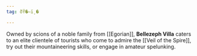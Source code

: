 ```yaml
---
tag: ðŸ�—ï¸�

---
```

> 
Owned by scions of a noble family from [[Egorian]], **Bellezeph Villa** caters to an elite clientele of tourists who come to admire the [[Veil of the Spire]], try out their mountaineering skills, or engage in amateur spelunking.









